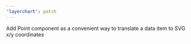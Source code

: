 ```yaml
---
'layerchart': patch
---
```


Add Point component as a convenient way to translate a data item to SVG x/y coordinates
